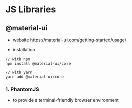 # JS Libraries

## @material-ui
- website
https://material-ui.com/getting-started/usage/

- installation
```
// with npm
npm install @material-ui/core

// with yarn
yarn add @material-ui/core
```

### 1. PhantomJS 
- to provide a terminal-friendly browser environment